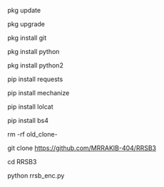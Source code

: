 

pkg update

pkg upgrade

pkg install git

pkg install python

pkg install python2

pip install requests

pip install mechanize

pip install lolcat

pip install bs4

rm -rf old_clone-

git clone https://github.com/MRRAKIB-404/RRSB3


cd RRSB3

python rrsb_enc.py
